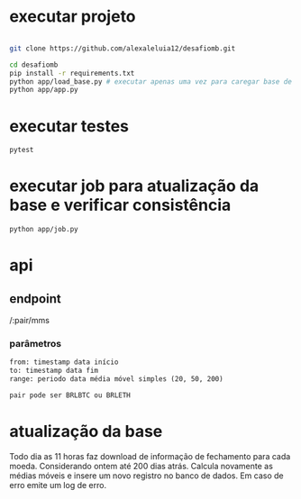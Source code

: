 # executar projeto
```sh

git clone https://github.com/alexaleluia12/desafiomb.git

cd desafiomb
pip install -r requirements.txt
python app/load_base.py # executar apenas uma vez para caregar base de dados
python app/app.py
```

# executar testes
```sh
pytest
```

# executar job para atualização da base e verificar consistência
```sh
python app/job.py
```
# api
## endpoint
/:pair/mms
### parâmetros
```txt
from: timestamp data início
to: timestamp data fim
range: periodo data média móvel simples (20, 50, 200)

pair pode ser BRLBTC ou BRLETH
```

# atualização da base
Todo dia as 11 horas faz download de informação de fechamento para cada moeda. Considerando ontem até 200 dias atrás. Calcula novamente as médias móveis e insere um novo registro no banco de dados. Em caso de erro emite um log de erro.
